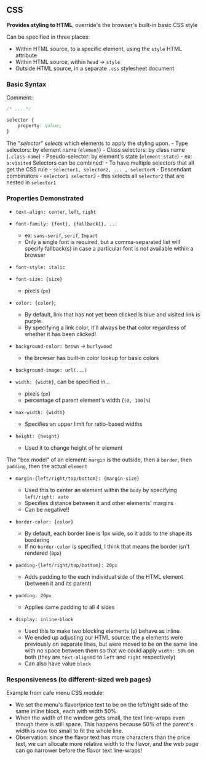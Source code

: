 ## CSS
**Provides styling to HTML**, override's the browser's built-in basic CSS style

Can be specified in three places:
- Within HTML source, to a specific element, using the `style` HTML attribute
- Within HTML source, within `head` -> `style`
- Outside HTML source, in a separate `.css` stylesheet document

### Basic Syntax

Comment: 
```CSS
/* ... */
```

```CSS
selector {
    property: value;
}
```
The "*selector*" *selects* which elements to apply the styling upon.
    - Type selectors: by element name (`elemen}`)
    - Class selectors: by class name (`.class-name`)
    - Pseudo-selector: by element's state (`element:state`)
        - ex: `a:visited`
Selectors can be combined!
    - To have multiple selectors that all get the CSS rule
        - `selector1, selector2, ... , selectorN`
    - Descendant combinators
        - `selector1 selector2` - this selects all `selector2` that are nested in `selector1`

### Properties Demonstrated

- `text-align: center`, `left`, `right`
- `font-family: {font}, {fallback1}, ...`
    - ex: `sans-serif`, `serif`, `Impact`
    - Only a single font is required, but a comma-separated list will specify fallback(s) in case a particular font is not available within a browser
- `font-style: italic`
- `font-size: {size}`
    - pixels (`px`)
- `color: {color}`;
    - By default, link that has not yet been clicked is blue and visited link is purple.
    - By specifying a link color, it'll always be that color regardless of whether it has been clicked!

- `background-color: brown` -> `burlywood`
    - the browser has built-in color lookup for basic colors
- `background-image: url(...)`

- `width: {width}`, can be specified in...
    - pixels (`px`)
    - percentage of parent element's width (`(0, 100]%`)
- `max-width: {width}`
    - Specifies an upper limit for ratio-based widths

- `height: {height}`
    - Used it to change height of `hr` element

The "box model" of an element: `margin` is the outside, then a `border`, then `padding`, then the actual `element`
- `margin-{left/right/top/bottom}: {margin-size}`
    - Used this to center an element within the `body` by specifying `left/right: auto`
    - Specifies distance between it and other elements' margins
    - Can be negative!!

- `border-color: {color}`
    - By default, each border line is 1px wide, so it adds to the shape its bordering
    - If no `border-color` is specified, I think that means the border isn't rendered (`0px`)

- `padding-{left/right/top/bottom}: 20px`
    - Adds padding to the each individual side of the HTML element (between it and its parent)
- `padding: 20px`
    - Applies same padding to all 4 sides

- `display: inline-block`
    - Used this to make two blocking elements (`p`) behave as inline
    - We ended up adjusting our HTML source: the `p` elements were previously on separate lines, but were moved to be on the same line with no space between them so that we could apply `width: 50%` on both (they are `text-align`ed to `left` and `right` respectively)
    - Can also have value `block`


### Responsiveness (to different-sized web pages)

Example from cafe menu CSS module:
- We set the menu's flavor/price text to be on the left/right side of the same inline block, each with width 50%.
- When the width of the window gets small, the text line-wraps even though there is still space.  This happens because 50% of the parent's width is now too small to fit the whole line.
- Observation: since the flavor text has more characters than the price text, we can allocate more relative width to the flavor, and the web page can go narrower before the flavor text line-wraps!